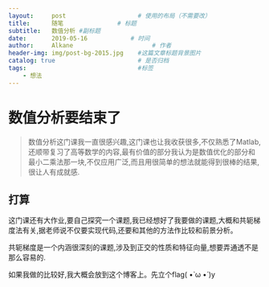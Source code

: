 ```yaml
---
layout:     post                    # 使用的布局（不需要改）
title:      随笔               # 标题 
subtitle:   数值分析 #副标题
date:       2019-05-16            # 时间
author:     Alkane                      # 作者
header-img: img/post-bg-2015.jpg    #这篇文章标题背景图片
catalog: true                       # 是否归档
tags:                               #标签
    - 想法
---
```

# 数值分析要结束了
> 数值分析这门课我一直很感兴趣,这门课也让我收获很多,不仅熟悉了Matlab,还顺带复习了高等数学的内容,最有价值的部分我认为是数值优化的部分和最小二乘法那一块,不仅应用广泛,而且用很简单的想法就能得到很棒的结果,很让人有成就感.

## 打算
这门课还有大作业,要自己探究一个课题,我已经想好了我要做的课题,大概和共轭梯度法有关,据老师说不仅要实现代码,还要和其他的方法作比较和前景分析。

共轭梯度是一个内涵很深刻的课题,涉及到正交的性质和特征向量,想要弄通透不是那么容易的.

如果我做的比较好,我大概会放到这个博客上。先立个flag( •̀ ω •́ )y

